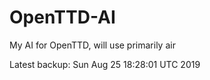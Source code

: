 # OpenTTD-AI
My AI for OpenTTD, will use primarily air

Latest backup: Sun Aug 25 18:28:01 UTC 2019
